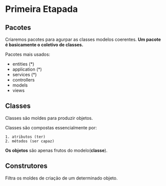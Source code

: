 # Primeira Etapada

## Pacotes

Criaremos pacotes para agurpar as classes modelos coerentes. **Um pacote é basicamente o coletivo de classes.**

Pacotes mais usados:
- entities (*)
- application (*)
- services (*)
- controllers
- models
- views

## Classes

Classes são moldes para produzir objetos. 

Classes são compostas essencialmente por:

```
1. atributos (ter)
2. métodos (ser capaz)
```

**Os objetos** são apenas frutos do modelo(**classe**).

## Construtores

Filtra os moldes de criação de um determinado objeto.